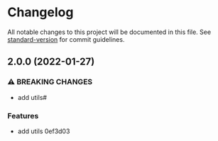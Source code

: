 # Changelog

All notable changes to this project will be documented in this file. See [standard-version](https://github.com/conventional-changelog/standard-version) for commit guidelines.

## 2.0.0 (2022-01-27)


### ⚠ BREAKING CHANGES

* add utils#

### Features

* add utils 0ef3d03
